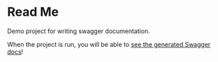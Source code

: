 # Read Me

Demo project for writing swagger documentation.

When the project is run, you will be able to [see the generated Swagger docs](http://localhost:8080/swagger-ui/index.html#/)! 
